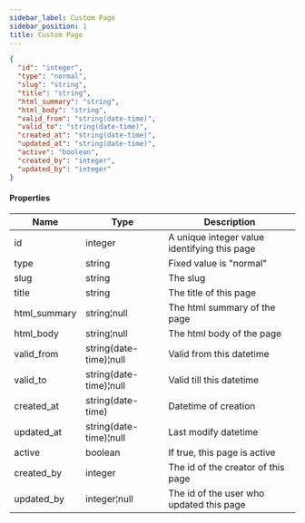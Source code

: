 ```yaml
---
sidebar_label: Custom Page
sidebar_position: 1
title: Custom Page
---
```


```json
{
  "id": "integer",
  "type": "normal",
  "slug": "string",
  "title": "string",
  "html_summary": "string",
  "html_body": "string",
  "valid_from": "string(date-time)",
  "valid_to": "string(date-time)",
  "created_at": "string(date-time)",
  "updated_at": "string(date-time)",
  "active": "boolean",
  "created_by": "integer",
  "updated_by": "integer"
}

```

#### Properties

| Name         | Type                   | Description                                  |
|--------------|------------------------|----------------------------------------------|
| id           | integer                | A unique integer value identifying this page |
| type         | string                 | Fixed value is "normal"                      |
| slug         | string                 | The slug                                     |
| title        | string                 | The title of this page                       |
| html_summary | string¦null            | The html summary of the page                 |
| html_body    | string¦null            | The html body of the page                    |
| valid_from   | string(date-time)¦null | Valid from this datetime                     |
| valid_to     | string(date-time)¦null | Valid till this datetime                     |
| created_at   | string(date-time)      | Datetime of creation                         |
| updated_at   | string(date-time)¦null | Last modify datetime                         |
| active       | boolean                | If true, this page is active                 |
| created_by   | integer                | The id of the creator of this page           |
| updated_by   | integer¦null           | The id of the user who updated this page     |
